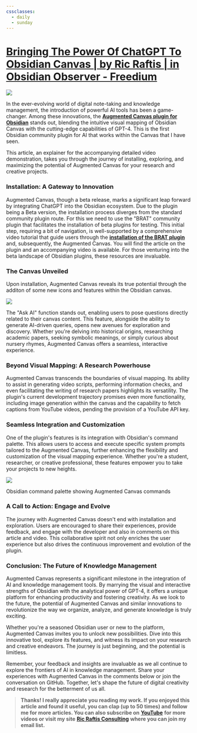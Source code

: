 ```yaml
---
cssclasses:
  - daily
  - sunday
---
```

# [Bringing The Power Of ChatGPT To Obsidian Canvas | by Ric Raftis | in Obsidian Observer - Freedium](https://freedium.cfd/https://medium.com/obsidian-observer/bringing-the-power-of-chatgpt-to-obsidian-canvas-1eeafcfc0c54)

![](https://miro.medium.com/v2/resize:fit:700/1*nFf1ATiRUiLiHcjj9lZ1VA.png)

In the ever-evolving world of digital note-taking and knowledge management, the introduction of powerful AI tools has been a game-changer. Among these innovations, the **[Augmented Canvas plugin for Obsidian](https://github.com/MetaCorp/obsidian-augmented-canvas)** stands out, blending the intuitive visual mapping of Obsidian Canvas with the cutting-edge capabilities of GPT-4. This is the first Obsidian community plugin for AI that works within the Canvas that I have seen.

This article, an explainer for the accompanying detailed video demonstration, takes you through the journey of installing, exploring, and maximizing the potential of Augmented Canvas for your research and creative projects.

### Installation: A Gateway to Innovation ###

Augmented Canvas, though a beta release, marks a significant leap forward by integrating ChatGPT into the Obsidian ecosystem. Due to the plugin being a Beta version, the installation process diverges from the standard community plugin route. For this we need to use the "BRAT" community plugin that facilitates the installation of beta plugins for testing. This initial step, requiring a bit of navigation, is well-supported by a comprehensive video tutorial that guide users through the **[installation of the BRAT plugin](https://ricraftis.au/obsidian/installing-the-brat-plugin-in-obsidian-a-step-by-step-guide/)** and, subsequently, the Augmented Canvas. You will find the article on the plugin and an accompanying video is available. For those venturing into the beta landscape of Obsidian plugins, these resources are invaluable.

### The Canvas Unveiled ###

Upon installation, Augmented Canvas reveals its true potential through the additon of some new icons and features within the Obsidian canvas.

![](https://miro.medium.com/v2/resize:fit:700/1*q7RpKTQ3pjxTxpttlDAZKQ.png)

The "Ask AI" function stands out, enabling users to pose questions directly related to their canvas content. This feature, alongside the ability to generate AI-driven queries, opens new avenues for exploration and discovery. Whether you're delving into historical origins, researching academic papers, seeking symbolic meanings, or simply curious about nursery rhymes, Augmented Canvas offers a seamless, interactive experience.

### Beyond Visual Mapping: A Research Powerhouse ###

Augmented Canvas transcends the boundaries of visual mapping. Its ability to assist in generating video scripts, performing information checks, and even facilitating the writing of research papers highlights its versatility. The plugin's current development trajectory promises even more functionality, including image generation within the canvas and the capability to fetch captions from YouTube videos, pending the provision of a YouTube API key.

### Seamless Integration and Customization ###

One of the plugin's features is its integration with Obsidian's command palette. This allows users to access and execute specific system prompts tailored to the Augmented Canvas, further enhancing the flexibility and customization of the visual mapping experience. Whether you're a student, researcher, or creative professional, these features empower you to take your projects to new heights.

![](https://miro.medium.com/v2/resize:fit:700/1*f897EjthOVmD5SxkcRlMHA.png)

Obsidian command palette showing Augmented Canvas commands

### A Call to Action: Engage and Evolve ###

The journey with Augmented Canvas doesn't end with installation and exploration. Users are encouraged to share their experiences, provide feedback, and engage with the developer and also in comments on this article and video. This collaborative spirit not only enriches the user experience but also drives the continuous improvement and evolution of the plugin.

### Conclusion: The Future of Knowledge Management ###

Augmented Canvas represents a significant milestone in the integration of AI and knowledge management tools. By marrying the visual and interactive strengths of Obsidian with the analytical power of GPT-4, it offers a unique platform for enhancing productivity and fostering creativity. As we look to the future, the potential of Augmented Canvas and similar innovations to revolutionize the way we organize, analyze, and generate knowledge is truly exciting.

Whether you're a seasoned Obsidian user or new to the platform, Augmented Canvas invites you to unlock new possibilities. Dive into this innovative tool, explore its features, and witness its impact on your research and creative endeavors. The journey is just beginning, and the potential is limitless.

Remember, your feedback and insights are invaluable as we all continue to explore the frontiers of AI in knowledge management. Share your experiences with Augmented Canvas in the comments below or join the conversation on GitHub. Together, let's shape the future of digital creativity and research for the betterment of us all.

>
>
> **Thanks! I really appreciate you reading my work. If you enjoyed this article and found it useful, you can clap (up to 50 times) and follow me for more articles. You can also subscribe on** **[YouTube](https://www.youtube.com/@ricraftisau)** **for more videos or visit my site** **[Ric Raftis Consulting](https://ricraftis.au/)** **where you can join my email list.**
>
>